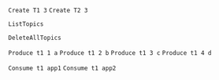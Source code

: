 `Create T1 3`
`Create T2 3`

`ListTopics`

`DeleteAllTopics`

`Produce t1 1 a`
`Produce t1 2 b`
`Produce t1 3 c`
`Produce t1 4 d`

`Consume t1 app1`
`Consume t1 app2`